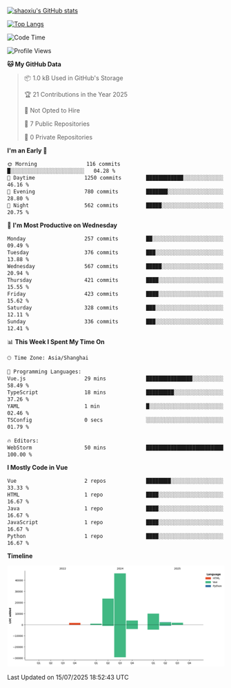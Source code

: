 [![shaoxiu's GitHub stats](https://github-readme-stats.vercel.app/api?username=shaoxiu&count_private=true&show_icons=true)](https://github.com/anuraghazra/github-readme-stats)

[![Top Langs](https://github-readme-stats.vercel.app/api/top-langs/?username=shaoxiu&layout=compact)](https://github.com/anuraghazra/github-readme-stats)


<!--START_SECTION:waka-->
![Code Time](http://img.shields.io/badge/Code%20Time-183%20hrs%2052%20mins-blue)

![Profile Views](http://img.shields.io/badge/Profile%20Views-0-blue)

**🐱 My GitHub Data** 

> 📦 1.0 kB Used in GitHub's Storage 
 > 
> 🏆 21 Contributions in the Year 2025
 > 
> 🚫 Not Opted to Hire
 > 
> 📜 7 Public Repositories 
 > 
> 🔑 0 Private Repositories 
 > 
**I'm an Early 🐤** 

```text
🌞 Morning                116 commits         █░░░░░░░░░░░░░░░░░░░░░░░░   04.28 % 
🌆 Daytime                1250 commits        ████████████░░░░░░░░░░░░░   46.16 % 
🌃 Evening                780 commits         ███████░░░░░░░░░░░░░░░░░░   28.80 % 
🌙 Night                  562 commits         █████░░░░░░░░░░░░░░░░░░░░   20.75 % 
```
📅 **I'm Most Productive on Wednesday** 

```text
Monday                   257 commits         ██░░░░░░░░░░░░░░░░░░░░░░░   09.49 % 
Tuesday                  376 commits         ███░░░░░░░░░░░░░░░░░░░░░░   13.88 % 
Wednesday                567 commits         █████░░░░░░░░░░░░░░░░░░░░   20.94 % 
Thursday                 421 commits         ████░░░░░░░░░░░░░░░░░░░░░   15.55 % 
Friday                   423 commits         ████░░░░░░░░░░░░░░░░░░░░░   15.62 % 
Saturday                 328 commits         ███░░░░░░░░░░░░░░░░░░░░░░   12.11 % 
Sunday                   336 commits         ███░░░░░░░░░░░░░░░░░░░░░░   12.41 % 
```


📊 **This Week I Spent My Time On** 

```text
🕑︎ Time Zone: Asia/Shanghai

💬 Programming Languages: 
Vue.js                   29 mins             ███████████████░░░░░░░░░░   58.49 % 
TypeScript               18 mins             █████████░░░░░░░░░░░░░░░░   37.26 % 
YAML                     1 min               █░░░░░░░░░░░░░░░░░░░░░░░░   02.46 % 
TSConfig                 0 secs              ░░░░░░░░░░░░░░░░░░░░░░░░░   01.79 % 

🔥 Editors: 
WebStorm                 50 mins             █████████████████████████   100.00 % 
```

**I Mostly Code in Vue** 

```text
Vue                      2 repos             ████████░░░░░░░░░░░░░░░░░   33.33 % 
HTML                     1 repo              ████░░░░░░░░░░░░░░░░░░░░░   16.67 % 
Java                     1 repo              ████░░░░░░░░░░░░░░░░░░░░░   16.67 % 
JavaScript               1 repo              ████░░░░░░░░░░░░░░░░░░░░░   16.67 % 
Python                   1 repo              ████░░░░░░░░░░░░░░░░░░░░░   16.67 % 
```



**Timeline**

![Lines of Code chart](https://raw.githubusercontent.com/shaoxiu/shaoxiu/main/assets/bar_graph.png)


 Last Updated on 15/07/2025 18:52:43 UTC
<!--END_SECTION:waka-->

